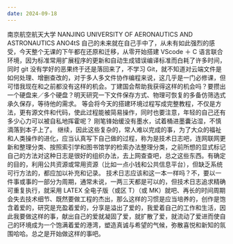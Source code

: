 ```yaml
---
date: 2024-09-18
---
```


南京航空航天大学
NANJING UNIVERSITY OF AERONAUTICS AND ASTRONAUTICS
ANO4tS 自己的未来就在自己手中了，从未有如此强烈的感受，今天整个无课的下午都在还原和迁移，从零开始搭建 VScode ＋ C 语言联合环境，因为标准常用扩展程序的更新和自动生成错误编译标准而白耗了许多时间，同时 git 没有学好的恶果终于还是落回来了，不学习 Git，就不知道对云端文件是如何处理、增删查改的，对于多人多文件协作编程来说，这几乎是一门必修课，但可惜我现在和之前都没有这样的机会。丁建国会帮助我获得这样的机会吗？要攒出一个硬盘来／多个硬盘？明天研究一下文件保存方式、物理可恢复的多备仿筛选式承久保存，等待他的需求。
等会将今天的搭建环境过程写成完整教程，不仅是方法，更有源文件和代码，使此过程能被简易操作，同时也要注意，年轻的自己还有多少心力可以被自私地挥霍呢？
刚笔锋始缓没有墨水，试着桶进墨囊沾湿，不慎滴落到本子上了。
继续，因此这些复杂的，常人难以完成的事，为了大众的福祉和人类操作的进化，应当认真写下自己做的过程，称为是技术日志吧，连网联网更新和整理分类、按照索引学和图书馆学的检索办法整理分类，之前所想的显式标记自己的方法对这种日志是很好的组织办法，去上网查查吧，总之这些东西。有确定的目的，利用公共资源或常用资源（比如一点小钱和公共信息平台），但缺乏系统可行方法的，都应加以补充和记录。
技术日志应该和这一本一样吗？不，要以一件事或事的一部分为周期，通常未说，一两三天都是可以的，但技术日志追求精确可重复执行，就采用 LATEX 全电子版（或区 T）（或 MK）就吧、再长的时间周期会失去技术细节、既然要做工程的杰出，那么这样的习惯是应当培养的，创作是饱含着爱的，研究是充盈着爱的，分享是溢出了爱的，我爱着自己的工作和生活，因此我要做这样的事，献出自己的爱就凝固了爱，就扩散了爱，就流动了爱进而使自己的环境成为一个饱满着爱的港湾，塑造真诚与希望的气候，弥散喜悦和新知的氛围哈哈。总之是开始做这样的事吧。
